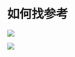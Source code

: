 # 如何找参考

![](https://qhdtc.oss-cn-chengdu.aliyuncs.com/obsidian/lqcBxGfognxmjSiJ8R2PofEWwpCu_dqpksiILPN.jpeg)

![](https://qhdtc.oss-cn-chengdu.aliyuncs.com/obsidian/lv_QRNHcqAZ4ukQewXWq9a_jEkEb_8KsjZntSf3.png)
